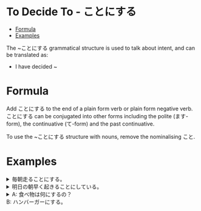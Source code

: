 # To Decide To - ことにする <!-- omit in toc -->

- [Formula](#formula)
- [Examples](#examples)


The ~ことにする grammatical structure is used to talk about intent, and can be translated as:
* I have decided ~

# Formula
Add ことにする to the end of a plain form verb or plain form negative verb. ことにする can be conjugated into other forms including the polite (ます-form), the continuative (て-form) and the past continuative.

To use the ~ことにする structure with nouns, remove the nominalising こと.

# Examples
<details>
	<summary>
		毎朝走ることにする。
	</summary>
	I have decided to run every morning.
</details>


<details>
	<summary>
		明日の朝早く起きることにしている。
	</summary>
	I have decided to wake up early tomorrow morning.
</details>

<details>
	<summary>
        A: 食べ物は何にするの？<br/>
		B: ハンバーガーにする。
	</summary>
    A: What food have you decided on?<br/>
	B: I have decided on the hamburger.
</details>